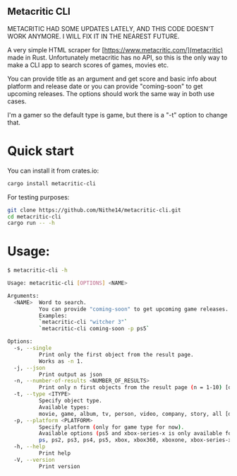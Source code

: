 ## Metacritic CLI

METACRITIC HAD SOME UPDATES LATELY, AND THIS CODE DOESN'T WORK ANYMORE. I WILL FIX IT IN THE NEAREST FUTURE.

A very simple HTML scraper for [https://www.metacritic.com/](metacritic) made in Rust. Unfortunately metacritic has no API, so this is the only way to make a CLI app to search scores of games, movies etc.

You can provide title as an argument and get score and basic info about platform and release date or you can provide "coming-soon" to get upcoming releases. The options should work the same way in both use cases.

I'm a gamer so the default type is game, but there is a "-t" option to change that.

# Quick start

You can install it from crates.io:
```bash
cargo install metacritic-cli
```

For testing purposes:
```bash
git clone https://github.com/Nithe14/metacritic-cli.git
cd metacritic-cli
cargo run -- -h
```

# Usage:

```bash
$ metacritic-cli -h 

Usage: metacritic-cli [OPTIONS] <NAME>

Arguments:
  <NAME>  Word to search.
          You can provide "coming-soon" to get upcoming game releases.
          Examples:
          `metacritic-cli "witcher 3"`
          `metacritic-cli coming-soon -p ps5`

Options:
  -s, --single
          Print only the first object from the result page.
          Works as -n 1.
  -j, --json
          Print output as json
  -n, --number-of-results <NUMBER_OF_RESULTS>
          Print only n first objects from the result page (n = 1-10) [default: 3]
  -t, --type <ITYPE>
          Specify object type.
          Available types:
          movie, game, album, tv, person, video, company, story, all [default: game]
  -p, --platform <PLATFORM>
          Specify platform (only for game type for now).
          Available options (ps5 and xbox-series-x is only available for "coming-soon" for now - it is because of metacritic not me, sorry):
          ps, ps2, ps3, ps4, ps5, xbox, xbox360, xboxone, xbox-series-x, switch, pc, ds, 3ds, ps-vita, psp, wii, wii-u, gameboy-advance, iphone, all [default: all]
  -h, --help
          Print help
  -V, --version
          Print version
```
